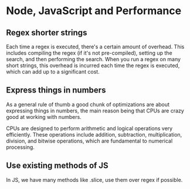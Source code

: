 # Node, JavaScript and Performance

## Regex shorter strings

Each time a regex is executed, there's a certain amount of overhead. This includes compiling the regex (if it's not pre-compiled), setting up the search, and then performing the search. When you run a regex on many short strings, this overhead is incurred each time the regex is executed, which can add up to a significant cost.

## Express things in numbers

As a general rule of thumb a good chunk of optimizations are about expressing things in numbers, the main reason being that CPUs are crazy good at working with numbers.

CPUs are designed to perform arithmetic and logical operations very efficiently. These operations include addition, subtraction, multiplication, division, and bitwise operations, which are fundamental to numerical processing.

## Use existing methods of JS

In JS, we have many methods like .slice, use them over regex if possible.
